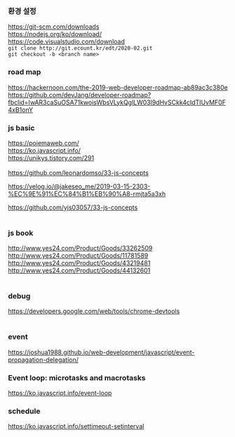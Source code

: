 ### 환경 설정
https://git-scm.com/downloads<br/>
https://nodejs.org/ko/download/<br/>
https://code.visualstudio.com/download<br/>
``` git clone http://git.ecount.kr/edt/2020-02.git ```<br/>
``` git checkout -b <branch name> ```<br/>

### road map
https://hackernoon.com/the-2019-web-developer-roadmap-ab89ac3c380e<br/>
https://github.com/devJang/developer-roadmap?fbclid=IwAR3caSuOSA71kwoisWbsVLykQglLW03l9dHvSCkk4cIdTIUvMF0F4xB1onY<br/>

### js basic
https://poiemaweb.com/<br/>
https://ko.javascript.info/<br/>
https://unikys.tistory.com/291<br/>
<br/>
https://github.com/leonardomso/33-js-concepts<br/>

https://velog.io/@jakeseo_me/2019-03-15-2303-%EC%9E%91%EC%84%B1%EB%90%A8-rmjta5a3xh<br/>

https://github.com/yjs03057/33-js-concepts<br/>
<br/>
### js book
http://www.yes24.com/Product/Goods/33262509<br/>
http://www.yes24.com/Product/Goods/11781589<br/>
http://www.yes24.com/Product/Goods/43219481<br/>
http://www.yes24.com/Product/Goods/44132601<br/>
<br/>
### debug
https://developers.google.com/web/tools/chrome-devtools<br/>
<br/>
### event
https://joshua1988.github.io/web-development/javascript/event-propagation-delegation/
### Event loop: microtasks and macrotasks
https://ko.javascript.info/event-loop<br/>
### schedule
https://ko.javascript.info/settimeout-setinterval<br/>

